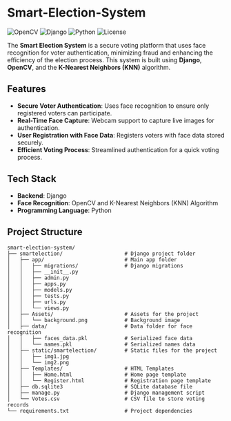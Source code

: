 # Smart-Election-System

![OpenCV](https://img.shields.io/badge/OpenCV-4.x-blue) ![Django](https://img.shields.io/badge/Django-3.x-green) ![Python](https://img.shields.io/badge/Python-3.x-yellow) ![License](https://img.shields.io/badge/license-MIT-brightgreen)

The **Smart Election System** is a secure voting platform that uses face recognition for voter authentication, minimizing fraud and enhancing the efficiency of the election process. This system is built using **Django**, **OpenCV**, and the **K-Nearest Neighbors (KNN)** algorithm.

## Features

- **Secure Voter Authentication**: Uses face recognition to ensure only registered voters can participate.
- **Real-Time Face Capture**: Webcam support to capture live images for authentication.
- **User Registration with Face Data**: Registers voters with face data stored securely.
- **Efficient Voting Process**: Streamlined authentication for a quick voting process.

## Tech Stack

- **Backend**: Django
- **Face Recognition**: OpenCV and K-Nearest Neighbors (KNN) Algorithm
- **Programming Language**: Python

## Project Structure

```plaintext
smart-election-system/                       
├── smartelection/                    # Django project folder
│   ├── app/                          # Main app folder
│   │   ├── migrations/               # Django migrations
│   │   ├── __init__.py
│   │   ├── admin.py
│   │   ├── apps.py
│   │   ├── models.py
│   │   ├── tests.py
│   │   ├── urls.py
│   │   └── views.py
│   ├── Assets/                       # Assets for the project
│   │   └── background.png            # Background image
│   ├── data/                         # Data folder for face recognition
│   │   ├── faces_data.pkl            # Serialized face data
│   │   └── names.pkl                 # Serialized names data
│   ├── static/smartelection/         # Static files for the project
│   │   ├── img1.jpg
│   │   └── img2.png
│   ├── Templates/                    # HTML Templates
│   │   ├── Home.html                 # Home page template
│   │   └── Register.html             # Registration page template
│   ├── db.sqlite3                    # SQLite database file
│   ├── manage.py                     # Django management script
│   └── Votes.csv                     # CSV file to store voting records
└── requirements.txt                  # Project dependencies
